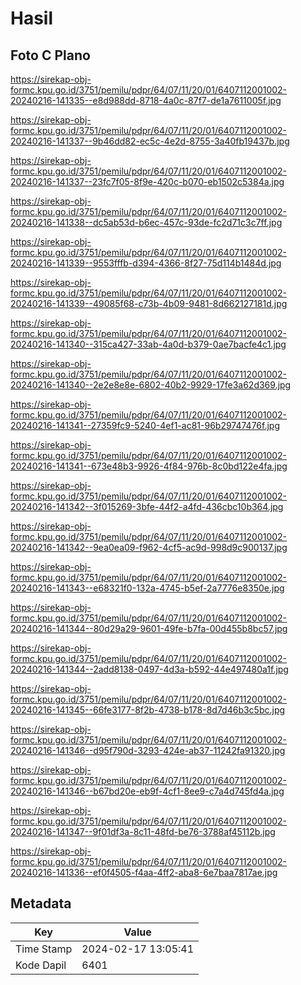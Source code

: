 # Hasil

## Foto C Plano

https://sirekap-obj-formc.kpu.go.id/3751/pemilu/pdpr/64/07/11/20/01/6407112001002-20240216-141335--e8d988dd-8718-4a0c-87f7-de1a7611005f.jpg

https://sirekap-obj-formc.kpu.go.id/3751/pemilu/pdpr/64/07/11/20/01/6407112001002-20240216-141337--9b46dd82-ec5c-4e2d-8755-3a40fb19437b.jpg

https://sirekap-obj-formc.kpu.go.id/3751/pemilu/pdpr/64/07/11/20/01/6407112001002-20240216-141337--23fc7f05-8f9e-420c-b070-eb1502c5384a.jpg

https://sirekap-obj-formc.kpu.go.id/3751/pemilu/pdpr/64/07/11/20/01/6407112001002-20240216-141338--dc5ab53d-b6ec-457c-93de-fc2d71c3c7ff.jpg

https://sirekap-obj-formc.kpu.go.id/3751/pemilu/pdpr/64/07/11/20/01/6407112001002-20240216-141339--9553fffb-d394-4366-8f27-75d114b1484d.jpg

https://sirekap-obj-formc.kpu.go.id/3751/pemilu/pdpr/64/07/11/20/01/6407112001002-20240216-141339--49085f68-c73b-4b09-9481-8d662127181d.jpg

https://sirekap-obj-formc.kpu.go.id/3751/pemilu/pdpr/64/07/11/20/01/6407112001002-20240216-141340--315ca427-33ab-4a0d-b379-0ae7bacfe4c1.jpg

https://sirekap-obj-formc.kpu.go.id/3751/pemilu/pdpr/64/07/11/20/01/6407112001002-20240216-141340--2e2e8e8e-6802-40b2-9929-17fe3a62d369.jpg

https://sirekap-obj-formc.kpu.go.id/3751/pemilu/pdpr/64/07/11/20/01/6407112001002-20240216-141341--27359fc9-5240-4ef1-ac81-96b29747476f.jpg

https://sirekap-obj-formc.kpu.go.id/3751/pemilu/pdpr/64/07/11/20/01/6407112001002-20240216-141341--673e48b3-9926-4f84-976b-8c0bd122e4fa.jpg

https://sirekap-obj-formc.kpu.go.id/3751/pemilu/pdpr/64/07/11/20/01/6407112001002-20240216-141342--3f015269-3bfe-44f2-a4fd-436cbc10b364.jpg

https://sirekap-obj-formc.kpu.go.id/3751/pemilu/pdpr/64/07/11/20/01/6407112001002-20240216-141342--9ea0ea09-f962-4cf5-ac9d-998d9c900137.jpg

https://sirekap-obj-formc.kpu.go.id/3751/pemilu/pdpr/64/07/11/20/01/6407112001002-20240216-141343--e68321f0-132a-4745-b5ef-2a7776e8350e.jpg

https://sirekap-obj-formc.kpu.go.id/3751/pemilu/pdpr/64/07/11/20/01/6407112001002-20240216-141344--80d29a29-9601-49fe-b7fa-00d455b8bc57.jpg

https://sirekap-obj-formc.kpu.go.id/3751/pemilu/pdpr/64/07/11/20/01/6407112001002-20240216-141344--2add8138-0497-4d3a-b592-44e497480a1f.jpg

https://sirekap-obj-formc.kpu.go.id/3751/pemilu/pdpr/64/07/11/20/01/6407112001002-20240216-141345--66fe3177-8f2b-4738-b178-8d7d46b3c5bc.jpg

https://sirekap-obj-formc.kpu.go.id/3751/pemilu/pdpr/64/07/11/20/01/6407112001002-20240216-141346--d95f790d-3293-424e-ab37-11242fa91320.jpg

https://sirekap-obj-formc.kpu.go.id/3751/pemilu/pdpr/64/07/11/20/01/6407112001002-20240216-141346--b67bd20e-eb9f-4cf1-8ee9-c7a4d745fd4a.jpg

https://sirekap-obj-formc.kpu.go.id/3751/pemilu/pdpr/64/07/11/20/01/6407112001002-20240216-141347--9f01df3a-8c11-48fd-be76-3788af45112b.jpg

https://sirekap-obj-formc.kpu.go.id/3751/pemilu/pdpr/64/07/11/20/01/6407112001002-20240216-141336--ef0f4505-f4aa-4ff2-aba8-6e7baa7817ae.jpg


## Metadata

| Key        | Value               |
| ---------- | ------------------- |
| Time Stamp | 2024-02-17 13:05:41 |
| Kode Dapil | 6401                |



